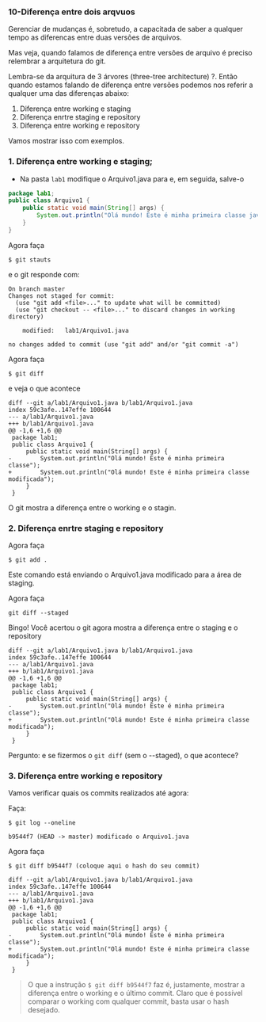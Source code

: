 ### 10-Diferença entre dois arqvuos

Gerenciar de mudanças é, sobretudo, a capacitada de saber a qualquer tempo as diferencas entre duas versões de arquivos.

Mas veja, quando falamos de diferença entre versões de arquivo é preciso relembrar a arquitetura do git.

Lembra-se da arquitura de 3 árvores (three-tree architecture) ?. Então quando estamos falando de diferença entre versões podemos nos referir a qualquer uma das diferenças abaixo:

1. Diferença entre working e staging
2. Diferença enrtre staging e repository
3. Diferença entre working e repository

Vamos mostrar isso com exemplos.


### 1. Diferença entre working e staging;

- Na pasta `lab1` modifique o Arquivo1.java para e, em seguida, salve-o 

````java
package lab1;
public class Arquivo1 {
    public static void main(String[] args) {
        System.out.println("Olá mundo! Este é minha primeira classe java modificada");
    }
}
````

Agora faça 

```
$ git stauts
````
e o git responde com:
````
On branch master
Changes not staged for commit:
  (use "git add <file>..." to update what will be committed)
  (use "git checkout -- <file>..." to discard changes in working directory)

	modified:   lab1/Arquivo1.java

no changes added to commit (use "git add" and/or "git commit -a")
````

Agora faça

```
$ git diff
```

e veja o que acontece

```
diff --git a/lab1/Arquivo1.java b/lab1/Arquivo1.java
index 59c3afe..147effe 100644
--- a/lab1/Arquivo1.java
+++ b/lab1/Arquivo1.java
@@ -1,6 +1,6 @@
 package lab1;
 public class Arquivo1 {
     public static void main(String[] args) {
-        System.out.println("Olá mundo! Este é minha primeira classe");
+        System.out.println("Olá mundo! Este é minha primeira classe modificada");
     }
 }
```

O git mostra a diferença entre o working e o stagin.

### 2. Diferença enrtre staging e repository

Agora faça

```
$ git add .
```

Este comando está enviando o Arquivo1.java modificado para a área de staging. 

Agora faça

```
git diff --staged
```
Bingo! Você acertou o git agora mostra a diferença entre o staging e o repository

```
diff --git a/lab1/Arquivo1.java b/lab1/Arquivo1.java
index 59c3afe..147effe 100644
--- a/lab1/Arquivo1.java
+++ b/lab1/Arquivo1.java
@@ -1,6 +1,6 @@
 package lab1;
 public class Arquivo1 {
     public static void main(String[] args) {
-        System.out.println("Olá mundo! Este é minha primeira classe");
+        System.out.println("Olá mundo! Este é minha primeira classe modificada");
     }
 }
```
Pergunto: e se fizermos o `git diff` (sem o --staged), o que acontece?

### 3. Diferença entre working e repository

Vamos verificar quais os commits realizados até agora:

Faça:

```
$ git log --oneline
```

```
b9544f7 (HEAD -> master) modificado o Arquivo1.java
```

Agora faça

```
$ git diff b9544f7 (coloque aqui o hash do seu commit)
```

```
diff --git a/lab1/Arquivo1.java b/lab1/Arquivo1.java
index 59c3afe..147effe 100644
--- a/lab1/Arquivo1.java
+++ b/lab1/Arquivo1.java
@@ -1,6 +1,6 @@
 package lab1;
 public class Arquivo1 {
     public static void main(String[] args) {
-        System.out.println("Olá mundo! Este é minha primeira classe");
+        System.out.println("Olá mundo! Este é minha primeira classe modificada");
     }
 }

```

> O que a instrução `$ git diff b9544f7` faz é, justamente, mostrar a diferença entre o working e o último commit. Claro que é possível comparar o working com qualquer commit, basta usar o hash desejado.







